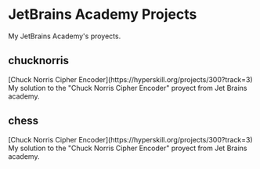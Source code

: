 # JetBrains Academy Projects
My JetBrains Academy's proyects.

<h2 align="left">chucknorris</h2>
[Chuck Norris Cipher Encoder](https://hyperskill.org/projects/300?track=3)
My solution to the "Chuck Norris Cipher Encoder" proyect from Jet Brains academy.

<h2 align="left">chess</h2>
[Chuck Norris Cipher Encoder](https://hyperskill.org/projects/300?track=3)
My solution to the "Chuck Norris Cipher Encoder" proyect from Jet Brains academy.
